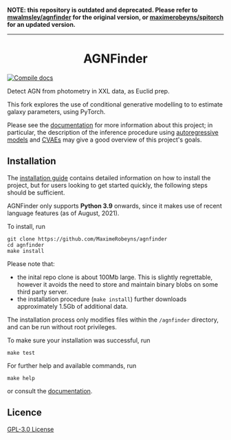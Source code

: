 **NOTE: this repository is outdated and deprecated. Please refer to [mwalmsley/agnfinder](https://github.com/mwalmsley/agnfinder) for the original version, or [maximerobeyns/spitorch](https://github.com/maximerobeyns/spitorch) for an updated version.** 

<hr>

<div align="center">
<h1>AGNFinder</h1>
</div>

[![Compile docs](https://github.com/MaximeRobeyns/agnfinder/actions/workflows/docs.yml/badge.svg?branch=master)](https://github.com/MaximeRobeyns/agnfinder/actions/workflows/docs.yml)

Detect AGN from photometry in XXL data, as Euclid prep.

This fork explores the use of conditional generative modelling to to estimate galaxy parameters, using PyTorch.

Please see the [documentation](https://maximerobeyns.github.io/agnfinder/) for more information about this project; in particular, the description of the inference procedure using [autoregressive models](https://maximerobeyns.github.io/agnfinder/san_inference.html) and [CVAEs](https://maximerobeyns.github.io/agnfinder/cvae_inference.html) may give a good overview of this project's goals.

## Installation

The [installation guide](https://maximerobeyns.github.io/agnfinder/installation.html) contains detailed information on how to install the project, but for users looking to get started quickly, the following steps should be sufficient.

AGNFinder only supports **Python 3.9** onwards, since it makes use of recent language features (as of August, 2021).

To install, run
```
git clone https://github.com/MaximeRobeyns/agnfinder
cd agnfinder
make install
```

Please note that:

- the inital repo clone is about 100Mb large. This is slightly regrettable, however it avoids the need to store and maintain binary blobs on some third party server.
- the installation procedure (`make install`) further downloads approximately 1.5Gb of additional data.

The installation process only modifies files within the ``/agnfinder`` directory, and can be run without root privileges.

To make sure your installation was successful, run
```
make test
```

For further help and available commands, run
```
make help
```
or consult the [documentation](https://maximerobeyns.github.io/agnfinder/).

## Licence

[GPL-3.0 License](LICENSE)
